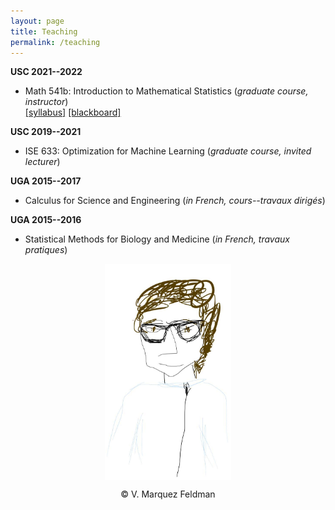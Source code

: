 ```yaml
---
layout: page
title: Teaching
permalink: /teaching
---
```

  
  
  
__USC 2021--2022__  
* Math 541b: Introduction to Mathematical Statistics (_graduate course, instructor_)  
[[syllabus]](assets/teaching/Syllabus-541b.pdf) 
[[blackboard]](https://blackboard.usc.edu/webapps/blackboard/execute/announcement?method=search&context=course&course_id=_283225_1&handle=cp_announcements&mode=cpview) 


__USC 2019--2021__  
* ISE 633: Optimization for Machine Learning (_graduate course, invited lecturer_)  


__UGA 2015--2017__  
* Calculus for Science and Engineering (_in French, cours--travaux dirigés_)  


__UGA 2015--2016__  
* Statistical Methods for Biology and Medicine (_in French, travaux pratiques_)  

<p align = "center">
<img src="sketch_vicky.jpg" alt="Sketch by Vicky" width="40%" align="center" hspace="20">  
</p>  
<p align = "center">
&copy; V. Marquez Feldman
</p>  
